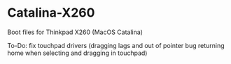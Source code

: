 # Catalina-X260
Boot files for Thinkpad X260 (MacOS Catalina)

To-Do: fix touchpad drivers (dragging lags and out of pointer bug returning home when selecting and dragging in touchpad)

